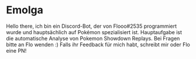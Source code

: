 # Emolga

Hello there, ich bin ein Discord-Bot, der von Flooo#2535 programmiert wurde und hauptsächlich auf Pokémon spezialisiert
ist. Hauptaufgabe ist die automatische Analyse von Pokemon Showdown Replays. Bei Fragen bitte an Flo wenden :)
Falls ihr Feedback für mich habt, schreibt mir oder Flo eine PN!